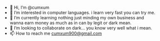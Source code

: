 - 👋 Hi, I’m @cumxum
- 👀 I’m interested in computer languages. i learn very fast you can try me.
- 🌱 I’m currently learning nothing just minding my own business and wanna earn money as much as in can by legit or dark mean.
- 💞️ I’m looking to collaborate on dark... you know very well what i mean.
- 📫 How to reach me cumxum900@gmail.com

<!---
cumxum/cumxum is a ✨ special ✨ repository because its `README.md` (this file) appears on your GitHub profile.
You can click the Preview link to take a look at your changes.
--->
